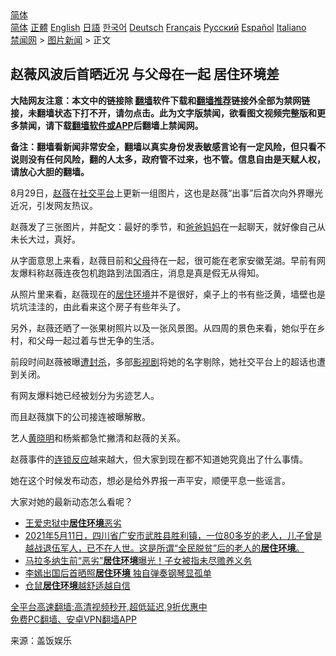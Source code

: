  <!-- 面包屑导航 --> <div class="breadcrumb"><!-- GTranslate: https://gtranslate.io/ -->  <div class="switcher notranslate">  <div class="selected">  <a href="#" onclick="return false;"> 简体</a>  </div>  <div class="option">  <a href="https://www.bannedbook.org" onclick="doGTranslate('zh-CN|zh-CN');jQuery('div.switcher div.selected a').html(jQuery(this).html());return false;" title="简体中文" class="nturl selected"> 简体</a>  <a href="https://www.bannedbook.org/zh-tw/" onclick="doGTranslate('zh-CN|zh-TW');jQuery('div.switcher div.selected a').html(jQuery(this).html());return false;" title="繁體中文" class="nturl"> 正體</a>  <a href="https://www.bannedbook.org/en/" onclick="doGTranslate('zh-CN|en');jQuery('div.switcher div.selected a').html(jQuery(this).html());return false;" title="English" class="nturl"> English</a>  <a href="https://www.bannedbook.org/ja/" onclick="doGTranslate('zh-CN|ja');jQuery('div.switcher div.selected a').html(jQuery(this).html());return false;" title="日本語" class="nturl"> 日語</a>  <a href="https://www.bannedbook.org/ko/" onclick="doGTranslate('zh-CN|ko');jQuery('div.switcher div.selected a').html(jQuery(this).html());return false;" title="한국어" class="nturl"> 한국어</a>  <a href="https://www.bannedbook.org/de/" onclick="doGTranslate('zh-CN|de');jQuery('div.switcher div.selected a').html(jQuery(this).html());return false;" title="Deutsch" class="nturl"> Deutsch</a>  <a href="https://www.bannedbook.org/fr/" onclick="doGTranslate('zh-CN|fr');jQuery('div.switcher div.selected a').html(jQuery(this).html());return false;" title="Français" class="nturl"> Français</a>  <a href="https://www.bannedbook.org/ru/" onclick="doGTranslate('zh-CN|ru');jQuery('div.switcher div.selected a').html(jQuery(this).html());return false;" title="Русский" class="nturl"> Русский</a>  <a href="https://www.bannedbook.org/es/" onclick="doGTranslate('zh-CN|es');jQuery('div.switcher div.selected a').html(jQuery(this).html());return false;" title="Español" class="nturl"> Español</a>  <a href="https://www.bannedbook.org/it/" onclick="doGTranslate('zh-CN|it');jQuery('div.switcher div.selected a').html(jQuery(this).html());return false;" title="Italiano" class="nturl"> Italiano</a>  </div>  </div>      <div class='breadcrumb-sub'><!-- Breadcrumb NavXT 6.3.0 --> <a href="https://www.bannedbook.org/" class="home">禁闻网</a> &gt; <a href="https://www.bannedbook.org/bnews/topimagenews/" class="category">图片新闻</a> &gt; 正文</div></div><h2>赵薇风波后首晒近况 与父母在一起 居住环境差</h2> <p class="notice"><b>大陆网友注意：本文中的链接除 <a href="https://github.com/bannedbook/fanqiang" >翻墙</a>软件下载和<a href="https://github.com/killgcd/justmysocks/blob/master/README.md">翻墙推荐</a>链接外全部为禁网链接，未翻墙状态下打不开，请勿点击。此为文字版禁闻，欲看图文视频完整版和更多禁闻，请下载<a href="https://github.com/bannedbook/fanqiang">翻墙软件或APP</a>后翻墙上禁闻网。</p><p>备注：翻墙看新闻非常安全，翻墙以真实身份发表敏感言论有一定风险，但只看不说则没有任何风险，翻的人太多，政府管不过来，也不管。信息自由是天赋人权，请放心大胆的翻墙。</b></p>  <div class="entry"> <p>8月29日，<a href="https://www.bannedbook.org/bnews/tag/%e8%b5%b5%e8%96%87/" class="st_tag internal_tag" rel="tag" title="标签 赵薇 下的日志">赵薇</a>在<a href="https://www.bannedbook.org/bnews/tag/%E7%A4%BE%E4%BA%A4%E5%B9%B3%E5%8F%B0/" class="st_tag internal_tag" rel="tag" title="标签 社交平台 下的日志">社交平台</a>上更新一组图片，这也是赵薇“出事”后首次向外界曝光近况，引发网友热议。</p> <p>赵薇发了三张图片，并配文：最好的季节，和<a href="https://www.bannedbook.org/bnews/tag/%E7%88%B8%E7%88%B8%E5%A6%88%E5%A6%88/" class="st_tag internal_tag" rel="tag" title="标签 爸爸妈妈 下的日志">爸爸妈妈</a>在一起聊天，就好像自己从未长大过，真好。</p> <p>从字面意思上来看，赵薇目前和<a href="https://www.bannedbook.org/bnews/tag/%e7%88%b6%e6%af%8d/" class="st_tag internal_tag" rel="tag" title="标签 父母 下的日志">父母</a>待在一起，很可能在老家安徽芜湖。早前有网友爆料称赵薇连夜包机跑路到法国酒庄，消息是真是假无从得知。</p>  <p>从照片里来看，赵薇现在的<a href="https://www.bannedbook.org/bnews/tag/%E5%B1%85%E4%BD%8F%E7%8E%AF%E5%A2%83/" class="st_tag internal_tag" rel="tag" title="标签 居住环境 下的日志">居住环境</a>并不是很好，桌子上的书有些泛黄，墙壁也是坑坑洼洼的，由此看来这个房子有些年头了。</p> <p>另外，赵薇还晒了一张果树照片以及一张风景图。从四周的景色来看，她似乎在乡村，和父母一起过着与世无争的生活。</p> <p>前段时间赵薇被曝<a href="https://www.bannedbook.org/bnews/tag/%E9%81%AD%E5%B0%81%E6%9D%80/" class="st_tag internal_tag" rel="tag" title="标签 遭封杀 下的日志">遭封杀</a>，多部<a href="https://www.bannedbook.org/bnews/tag/%E5%BD%B1%E8%A7%86%E5%89%A7/" class="st_tag internal_tag" rel="tag" title="标签 影视剧 下的日志">影视剧</a>将她的名字剔除，她社交平台上的超话也遭到关闭。</p>  <p>有网友爆料她已经被划分为劣迹艺人。</p> <p>而且赵薇旗下的公司接连被曝解散。</p> <p>艺人<a href="https://www.bannedbook.org/bnews/tag/%e9%bb%84%e6%99%93%e6%98%8e/" class="st_tag internal_tag" rel="tag" title="标签 黄晓明 下的日志">黄晓明</a>和杨紫都急忙撇清和赵薇的关系。</p>  <p>赵薇事件的<a href="https://www.bannedbook.org/bnews/tag/%E8%BF%9E%E9%94%81%E5%8F%8D%E5%BA%94/" class="st_tag internal_tag" rel="tag" title="标签 连锁反应 下的日志">连锁反应</a>越来越大，但大家到现在都不知道她究竟出了什么事情。</p> <p>她在这个时候发布动态，想必是给外界报一声平安，顺便平息一些谣言。</p> <p>大家对她的最新动态怎么看呢？</p>  <ul class='op-related-articles' title='相关阅读'> <li><a href='https://www.bannedbook.org/bnews/renquan/20210717/1588791.html' target='_blank'>王爱忠狱中<b>居住环境</b>恶劣</a></li> <li><a href='https://www.bannedbook.org/bnews/bannedvideo/20210513/1545250.html' target='_blank'>2021年5月11日，四川省广安市武胜县胜利镇，一位80多岁的老人，儿子曾是越战退伍军人，已不在人世。这是所谓“全民脱贫”后的老人的<b>居住环境</b>。</a></li> <li><a href='https://www.bannedbook.org/bnews/yule/20201206/1442740.html' target='_blank'>马拉多纳生前“恶劣”<b>居住环境</b>曝光！子女被指未尽赡养义务</a></li> <li><a href='https://www.bannedbook.org/bnews/yule/20190903/1184855.html' target='_blank'>李嫣出国后首晒照<b>居住环境</b> 独自弹奏钢琴显孤单</a></li> <li><a href='https://www.bannedbook.org/bnews/funmedia/20180526/948128.html' target='_blank'>仓鼠<b>居住环境</b>越舒适越自信</a></li> </ul> <p class="texttj"> <a href="https://github.com/bannedbook/fanqiang/wiki/V2ray%E6%9C%BA%E5%9C%BA" target="_blank">全平台高速翻墙:高清视频秒开,超低延迟,9折优惠中</a><br/> <a href="https://github.com/bannedbook/fanqiang/wiki/%E7%A6%81%E9%97%BB%E7%BD%91%E5%AE%89%E5%8D%93%E7%BF%BB%E5%A2%99%E6%96%B0%E9%97%BBAPP" target="_blank">免费PC翻墙、安卓VPN翻墙APP</a></p><p> 来源：盖饭娱乐 </p><a name='sharetosocial'></a>  <div style="margin-bottom:5px;padding-bottom:5px;clear:both"> <div id="archive-pix-1" class="banner-ads"> <!-- AuctionX Display platform tag START --> <div id="26318x728x90x621x_ADSLOT2" clicktrack="%%CLICK_URL_ESC%%"></div> <!-- AuctionX Display platform tag END --> </div> <div id="archive-pix-2" class="banner-ads"> <!-- AuctionX Display platform tag START --> <div id="26315x300x250x621x_ADSLOT2" clicktrack="%%CLICK_URL_ESC%%"></div> <!-- AuctionX Display platform tag END --> </div> </div>  <div id="archive-pix-1" class="banner-ads"> <!-- AuctionX Display platform tag START --> <div id="26318x728x90x621x_ADSLOT3" clicktrack="%%CLICK_URL_ESC%%"></div> <!-- AuctionX Display platform tag END --> </div> </div><!--END ENTRY--> 